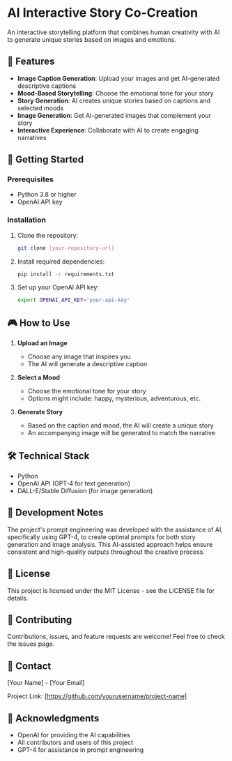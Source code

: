 # AI Interactive Story Co-Creation

An interactive storytelling platform that combines human creativity with AI to generate unique stories based on images and emotions.

## 🌟 Features

- **Image Caption Generation**: Upload your images and get AI-generated descriptive captions
- **Mood-Based Storytelling**: Choose the emotional tone for your story
- **Story Generation**: AI creates unique stories based on captions and selected moods
- **Image Generation**: Get AI-generated images that complement your story
- **Interactive Experience**: Collaborate with AI to create engaging narratives

## 🚀 Getting Started

### Prerequisites

- Python 3.8 or higher
- OpenAI API key

### Installation

1. Clone the repository:
   ```bash
   git clone [your-repository-url]
   ```

2. Install required dependencies:
   ```bash
   pip install -r requirements.txt
   ```

3. Set up your OpenAI API key:
   ```bash
   export OPENAI_API_KEY='your-api-key'
   ```

## 🎮 How to Use

1. **Upload an Image**
   - Choose any image that inspires you
   - The AI will generate a descriptive caption

2. **Select a Mood**
   - Choose the emotional tone for your story
   - Options might include: happy, mysterious, adventurous, etc.

3. **Generate Story**
   - Based on the caption and mood, the AI will create a unique story
   - An accompanying image will be generated to match the narrative

## 🛠️ Technical Stack

- Python
- OpenAI API (GPT-4 for text generation)
- DALL-E/Stable Diffusion (for image generation)

## 📝 Development Notes

The project's prompt engineering was developed with the assistance of AI, specifically using GPT-4, to create optimal prompts for both story generation and image analysis. This AI-assisted approach helps ensure consistent and high-quality outputs throughout the creative process.

## 📝 License

This project is licensed under the MIT License - see the LICENSE file for details.

## 🤝 Contributing

Contributions, issues, and feature requests are welcome! Feel free to check the issues page.

## 📧 Contact

[Your Name] - [Your Email]

Project Link: [https://github.com/yourusername/project-name]

## 🙏 Acknowledgments

- OpenAI for providing the AI capabilities
- All contributors and users of this project
- GPT-4 for assistance in prompt engineering
